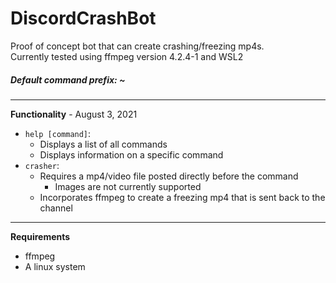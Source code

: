# DiscordCrashBot
Proof of concept bot that can create crashing/freezing mp4s.
<br />
Currently tested using ffmpeg version 4.2.4-1 and WSL2
##### Default command prefix: ~
---
**Functionality** - August 3, 2021
* ``help [command]``:
    * Displays a list of all commands
    * Displays information on a specific command
* ``crasher``:
    * Requires a mp4/video file posted directly before the command
        * Images are not currently supported
    * Incorporates ffmpeg to create a freezing mp4 that is sent back to the channel
---
**Requirements** 
* ffmpeg
* A linux system

